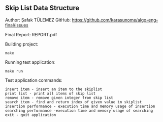 Skip List Data Structure
------------------------
Author: Şafak TÜLEMEZ
GitHub: https://github.com/karasunome/algo-eng-final/issues

Final Report: REPORT.pdf

Building project:

    make

Running test application:

    make run

Test application commands:

    insert item - insert an item to the skiplist
    print list - print all items of skip list
    remove item - remove given integer from skip list
    search item - find and return index of given value in skiplist
    insertion performance - execution time and memory usage of insertion
    searching performance -execution time and memory usage of searching
    exit - quit application
